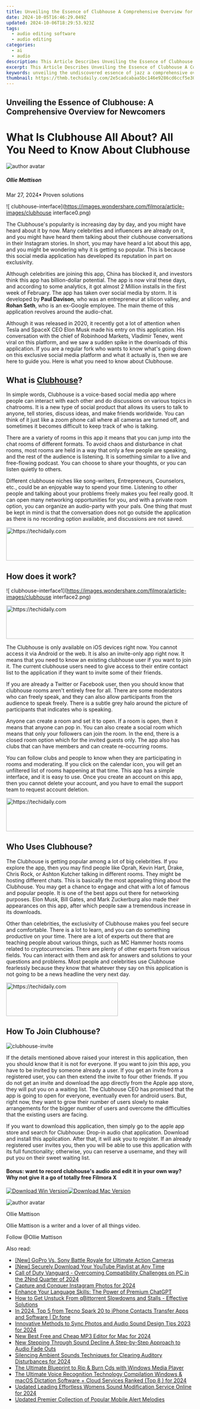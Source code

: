 ```yaml
---
title: Unveiling the Essence of Clubhouse A Comprehensive Overview for Newcomers
date: 2024-10-05T16:46:29.049Z
updated: 2024-10-06T18:29:53.923Z
tags: 
  - audio editing software
  - audio editing
categories: 
  - ai
  - audio
description: This Article Describes Unveiling the Essence of Clubhouse A Comprehensive Overview for Newcomers
excerpt: This Article Describes Unveiling the Essence of Clubhouse A Comprehensive Overview for Newcomers
keywords: unveiling the undiscovered essence of jazz a comprehensive overview,navigating the best no cost podcast software a comprehensive list for mobile users,unveiling googles streaming service for podcasts a comprehensive overview,cutting edge sound isolation for video content a comprehensive overview of techniques,unveiling the essence of clubhouse a comprehensive overview for newcomers,less loud more effective a comprehensive overview of audio cleanup in premiere pro,comprehensive review of wave editor capabilities for new users
thumbnail: https://thmb.techidaily.com/2e5cadcabaa5bc146e9286cd6ccf5e30c43742afdff538e1080a5add013b39bf.jpg
---
```


## Unveiling the Essence of Clubhouse: A Comprehensive Overview for Newcomers

# What Is Clubhouse All About? All You Need to Know About Clubhouse

![author avatar](https://images.wondershare.com/filmora/article-images/ollie-mattison.jpg)

##### Ollie Mattison

 Mar 27, 2024• Proven solutions

![ clubhouse-interface](<https://images.wondershare.com/filmora/article-images/clubhouse> interface0.png)

The Clubhouse's popularity is increasing day by day, and you might have heard about it by now. Many celebrities and influencers are already on it, and you might have heard them talking about their clubhouse conversations in their Instagram stories. In short, you may have heard a lot about this app, and you might be wondering why it is getting so popular. This is because this social media application has developed its reputation in part on exclusivity.

Although celebrities are joining this app, China has blocked it, and investors think this app has billion-dollar potential. The app is now viral these days, and according to some analytics, it got almost 2 Million installs in the first week of February. The app has taken over social media by storm. It is developed by **Paul Davison**, who was an entrepreneur at silicon valley, and **Rohan Seth**, who is an ex-Google employee. The main theme of this application revolves around the audio-chat.

Although it was released in 2020, it recently got a lot of attention when Tesla and SpaceX CEO Elon Musk made his entry on this application. His conversation with the chief of Robinhood Markets, Vladimir Tenev, went viral on this platform, and we saw a sudden spike in the downloads of this application. If you are a regular fork who wants to know what's going down on this exclusive social media platform and what it actually is, then we are here to guide you. Here is what you need to know about Clubhouse.

## **What is [Clubhouse](https://apps.apple.com/us/app/clubhouse-drop-in-audio-chat/id1503133294)?**

In simple words, Clubhouse is a voice-based social media app where people can interact with each other and do discussions on various topics in chatrooms. It is a new type of social product that allows its users to talk to anyone, tell stories, discuss ideas, and make friends worldwide. You can think of it just like a zoom phone call where all cameras are turned off, and sometimes it becomes difficult to keep track of who is talking.

There are a variety of rooms in this app it means that you can jump into the chat rooms of different formats. To avoid chaos and disturbance in chat rooms, most rooms are held in a way that only a few people are speaking, and the rest of the audience is listening. It is something similar to a live and free-flowing podcast. You can choose to share your thoughts, or you can listen quietly to others.

Different clubhouse niches like song-writers, Entrepreneurs, Counselors, etc., could be an enjoyable way to spend your time. Listening to other people and talking about your problems freely makes you feel really good. It can open many networking opportunities for you, and with a private room option, you can organize an audio-party with your pals. One thing that must be kept in mind is that the conversation does not go outside the application as there is no recording option available, and discussions are not saved.

<!-- affiliate ads begin -->
<a href="https://imp.i357552.net/c/5597632/947746/11832" target="_top" id="947746">
  <img src="//a.impactradius-go.com/display-ad/11832-947746" border="0" alt="https://techidaily.com" width="728" height="90"/>
</a>
<img height="0" width="0" src="https://imp.i357552.net/i/5597632/947746/11832" style="position:absolute;visibility:hidden;" border="0" />
<!-- affiliate ads end -->

## **How does it work?**

![ clubhouse-interface1](<https://images.wondershare.com/filmora/article-images/clubhouse> interface2.png)

<!-- affiliate ads begin -->
<a href="https://appsumo.8odi.net/c/5597632/2105877/7443" target="_top" id="2105877">
  <img src="//a.impactradius-go.com/display-ad/7443-2105877" border="0" alt="https://techidaily.com" width="728" height="90"/>
</a>
<img height="0" width="0" src="https://appsumo.8odi.net/i/5597632/2105877/7443" style="position:absolute;visibility:hidden;" border="0" />
<!-- affiliate ads end -->

The Clubhouse is only available on iOS devices right now. You cannot access it via Android or the web. It is also an invite-only app right now. It means that you need to know an existing clubhouse user if you want to join it. The current clubhouse users need to give access to their entire contact list to the application if they want to invite some of their friends.

If you are already a Twitter or Facebook user, then you should know that clubhouse rooms aren't entirely free for all. There are some moderators who can freely speak, and they can also allow participants from the audience to speak freely. There is a subtle grey halo around the picture of participants that indicates who is speaking.

Anyone can create a room and set it to open. If a room is open, then it means that anyone can pop in. You can also create a social room which means that only your followers can join the room. In the end, there is a closed room option which for the invited guests only. The app also has clubs that can have members and can create re-occurring rooms.

You can follow clubs and people to know when they are participating in rooms and moderating. If you click on the calendar icon, you will get an unfiltered list of rooms happening at that time. This app has a simple interface, and it is easy to use. Once you create an account on this app, then you cannot delete your account, and you have to email the support team to request account deletion.

<!-- affiliate ads begin -->
<a href="https://appsumo.8odi.net/c/5597632/2049388/7443" target="_top" id="2049388">
  <img src="//a.impactradius-go.com/display-ad/7443-2049388" border="0" alt="https://techidaily.com" width="728" height="90"/>
</a>
<img height="0" width="0" src="https://appsumo.8odi.net/i/5597632/2049388/7443" style="position:absolute;visibility:hidden;" border="0" />
<!-- affiliate ads end -->

## **Who Uses Clubhouse?**

The Clubhouse is getting popular among a lot of big celebrities. If you explore the app, then you may find people like Oprah, Kevin Hart, Drake, Chris Rock, or Ashton Kutcher talking in different rooms. They might be hosting different chats. This is basically the most appealing thing about the Clubhouse. You may get a chance to engage and chat with a lot of famous and popular people. It is one of the best apps out there for networking purposes. Elon Musk, Bill Gates, and Mark Zuckerburg also made their appearances on this app, after which people saw a tremendous increase in its downloads.

Other than celebrities, the exclusivity of Clubhouse makes you feel secure and comfortable. There is a lot to learn, and you can do something productive on your time. There are a lot of experts out there that are teaching people about various things, such as MC Hammer hosts rooms related to cryptocurrencies. There are plenty of other experts from various fields. You can interact with them and ask for answers and solutions to your questions and problems. Most people and celebrities use Clubhouse fearlessly because they know that whatever they say on this application is not going to be a news headline the very next day.

<!-- affiliate ads begin -->
<a href="https://aligracehair.sjv.io/c/5597632/2012429/19272" target="_top" id="2012429">
  <img src="//a.impactradius-go.com/display-ad/19272-2012429" border="0" alt="https://techidaily.com" width="300" height="90"/>
</a>
<img height="0" width="0" src="https://aligracehair.sjv.io/i/5597632/2012429/19272" style="position:absolute;visibility:hidden;" border="0" />
<!-- affiliate ads end -->

## **How To Join Clubhouse?**

![ clubhouse-invite](https://images.wondershare.com/filmora/article-images/clubhouse-invite.png)

If the details mentioned above raised your interest in this application, then you should know that it is not for everyone. If you want to join this app, you have to be invited by someone already a user. If you get an invite from a registered user, you can then extend the invite to four other friends. If you do not get an invite and download the app directly from the Apple app store, they will put you on a waiting list. The Clubhouse CEO has promised that the app is going to open for everyone, eventually even for android users. But, right now, they want to grow their number of users slowly to make arrangements for the bigger number of users and overcome the difficulties that the existing users are facing.

If you want to download this application, then simply go to the apple app store and search for Clubhouse: Drop-in audio chat application. Download and install this application. After that, it will ask you to register. If an already registered user invites you, then you will be able to use this application with its full functionality; otherwise, you can reserve a username, and they will put you on their sweet waiting list.

#### Bonus: want to record clubhouse's audio and edit it in your own way? Why not give it a go of totally free Filmora X

[![Download Win Version](https://images.wondershare.com/filmora/guide/download-btn-win.jpg)](https://tools.techidaily.com/wondershare/filmora/download/)[![Download Mac Version](https://images.wondershare.com/filmora/guide/download-btn-mac.jpg)](https://tools.techidaily.com/wondershare/filmora/download/)

![author avatar](https://images.wondershare.com/filmora/article-images/ollie-mattison.jpg)

Ollie Mattison

Ollie Mattison is a writer and a lover of all things video.

Follow @Ollie Mattison

<ins class="adsbygoogle"
      style="display:block"
      data-ad-client="ca-pub-7571918770474297"
      data-ad-slot="8358498916"
      data-ad-format="auto"
      data-full-width-responsive="true"></ins>

<span class="atpl-alsoreadstyle">Also read:</span>
<div><ul>
<li><a href="https://article-knowledge.techidaily.com/new-gopro-vs-sony-battle-royale-for-ultimate-action-cameras/"><u>[New] GoPro Vs. Sony Battle Royale for Ultimate Action Cameras</u></a></li>
<li><a href="https://youtube-stream.techidaily.com/new-securely-download-your-youtube-playlist-at-any-time/"><u>[New] Securely Download Your YouTube Playlist at Any Time</u></a></li>
<li><a href="https://win-answers.techidaily.com/call-of-duty-vanguard-overcoming-compatibility-challenges-on-pc-in-the-2nnd-quarter-of-2024/"><u>Call of Duty Vanguard - Overcoming Compatibility Challenges on PC in the 2Nnd Quarter of 2024</u></a></li>
<li><a href="https://vp-tips.techidaily.com/capture-and-conquer-instagram-photos-for-2024/"><u>Capture and Conquer Instagram Photos for 2024</u></a></li>
<li><a href="https://tech-savvy.techidaily.com/enhance-your-language-skills-the-power-of-premium-chatgpt/"><u>Enhance Your Language Skills: The Power of Premium ChatGPT</u></a></li>
<li><a href="https://win-answers.techidaily.com/how-to-get-unstuck-from-qbittorrent-slowdowns-and-stalls-effective-solutions/"><u>How to Get Unstuck From qBittorrent Slowdowns and Stalls - Effective Solutions</u></a></li>
<li><a href="https://android-transfer.techidaily.com/in-2024-top-5-from-tecno-spark-20-to-iphone-contacts-transfer-apps-and-software-drfone-by-drfone-transfer-from-android-transfer-from-android/"><u>In 2024, Top 5 from Tecno Spark 20 to iPhone Contacts Transfer Apps and Software | Dr.fone</u></a></li>
<li><a href="https://voice-adjusting.techidaily.com/innovative-methods-to-sync-photos-and-audio-sound-design-tips-2023-for-2024/"><u>Innovative Methods to Sync Photos and Audio Sound Design Tips 2023 for 2024</u></a></li>
<li><a href="https://voice-adjusting.techidaily.com/new-best-free-and-cheap-mp3-editor-for-mac-for-2024/"><u>New Best Free and Cheap MP3 Editor for Mac for 2024</u></a></li>
<li><a href="https://voice-adjusting.techidaily.com/new-stepping-through-sound-decline-a-step-by-step-approach-to-audio-fade-outs/"><u>New Stepping Through Sound Decline A Step-by-Step Approach to Audio Fade Outs</u></a></li>
<li><a href="https://voice-adjusting.techidaily.com/silencing-ambient-sounds-techniques-for-clearing-auditory-disturbances-for-2024/"><u>Silencing Ambient Sounds Techniques for Clearing Auditory Disturbances for 2024</u></a></li>
<li><a href="https://fox-blue.techidaily.com/the-ultimate-blueprint-to-rip-and-burn-cds-with-windows-media-player/"><u>The Ultimate Blueprint to Rip & Burn Cds with Windows Media Player</u></a></li>
<li><a href="https://voice-adjusting.techidaily.com/the-ultimate-voice-recognition-technology-compilation-windows-and-macos-dictation-software-plus-cloud-services-ranked-top-8-for-2024/"><u>The Ultimate Voice Recognition Technology Compilation Windows & macOS Dictation Software + Cloud Services Ranked (Top 8 ) for 2024</u></a></li>
<li><a href="https://voice-adjusting.techidaily.com/updated-leading-effortless-womens-sound-modification-service-online-for-2024/"><u>Updated Leading Effortless Womens Sound Modification Service Online for 2024</u></a></li>
<li><a href="https://voice-adjusting.techidaily.com/updated-premier-collection-of-popular-mobile-alert-melodies/"><u>Updated Premier Collection of Popular Mobile Alert Melodies</u></a></li>
</ul></div>

